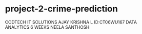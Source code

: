 # project-2-crime-prediction

CODTECH IT SOLUTIONS 
AJAY KRISHNA L
ID:CT06WU167
DATA ANALYTICS 
6 WEEKS 
NEELA SANTHOSH

